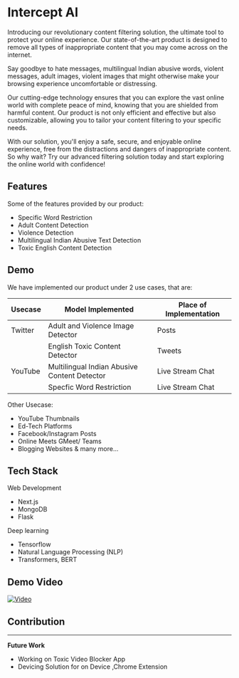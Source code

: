 
# Intercept AI

Introducing our revolutionary content filtering solution, the ultimate tool to protect your online experience. Our state-of-the-art product is designed to remove all types of inappropriate content that you may come across on the internet.

Say goodbye to hate messages, multilingual Indian abusive words, violent messages, adult images, violent images that might otherwise make your browsing experience uncomfortable or distressing.

Our cutting-edge technology ensures that you can explore the vast online world with complete peace of mind, knowing that you are shielded from harmful content. Our product is not only efficient and effective but also customizable, allowing you to tailor your content filtering to your specific needs.

With our solution, you'll enjoy a safe, secure, and enjoyable online experience, free from the distractions and dangers of inappropriate content. So why wait? Try our advanced filtering solution today and start exploring the online world with confidence!


## Features

Some of the features provided by our product:

- Specific Word Restriction
- Adult Content Detection
- Violence Detection
- Multilingual Indian Abusive Text Detection
- Toxic English Content Detection 

## Demo

We have implemented our product under 2 use cases, that are:

|Usecase |Model Implemented |Place of Implementation|
|--- | --- | --- |
|Twitter| Adult and Violence Image Detector|Posts|
| | English Toxic Content Detector |Tweets|
|YouTube|Multilingual Indian Abusive Content Detector|Live Stream Chat|
||Specfic Word Restriction|Live Stream Chat|
      
Other Usecase:
- YouTube Thumbnails
- Ed-Tech Platforms
- Facebook/Instagram Posts
- Online Meets GMeet/ Teams
- Blogging Websites
& many more...


## Tech Stack

Web Development

- Next.js
- MongoDB
- Flask

Deep learning
- Tensorflow
- Natural Language Processing (NLP)
- Transformers, BERT



## Demo Video
[![Video](https://img.youtube.com/vi/kFEqAKKIv6o/0.jpg)](https://www.youtube.com/watch?v=kFEqAKKIv6o)


## Contribution 
---
**Future Work**

 - Working on Toxic Video Blocker App
 - Devicing Solution for on Device ,Chrome Extension


